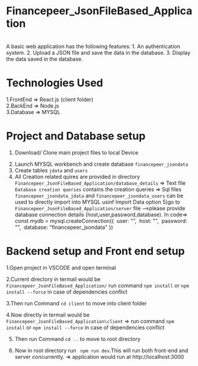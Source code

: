 # Financepeer_JsonFileBased_Application
<br />
A basic web application has the following features: 
1. An authentication system. 
2. Upload a JSON file and save the data in the database. 
3. Display the data saved in the database.
<br />

# Technologies Used
1.FrontEnd => React.js (client folder)
<br />
2.BackEnd => Node.js
<br />
3.Database => MYSQL

# Project and Database setup
1. Download/ Clone main project files to local Device
2) Launch MYSQL workbench and create database `financepeer_jsondata`
3) Create tables `jdata` and `users`
4) All Creation related quires are provided in directory `Financepeer_JsonFileBased_Application/database_details`
=> Text file `Database creation queries` contains the creation queries
=> Sql files `financepeer_jsondata_jdata` and `financepeer_jsondata_users` can be used to directly import into MYSQL usinf Import Data option
5)go to `Financepeer_JsonFileBased_Application/server` file -->please provide database connection details (host,user,password,database).
In code=> const mydb = mysql.createConnection({
					  user: "",
					  host: "",
					  password: "",
					  database: "financepeer_jsondata"
					})

# Backend setup and Front end setup
1.Open project in VSCODE and open terminal

2.Current directory in termail would be `Financepeer_JsonFileBased_Application/`
run command `npm install` or `npm install --force` in case of dependencies conflict

3.Then run Command `cd client` to move into client folder

4.Now directly in termail would be `Financepeer_JsonFileBased_Application\client`
=> run command `npm install` or `npm install --force` in case of dependencies conflict

5. Then run Command `cd ..` to move to root directory

6. Now in root directory run ` npm run dev`.This will run both front-end and server concurrently.
=> application would run at http://localhost:3000
